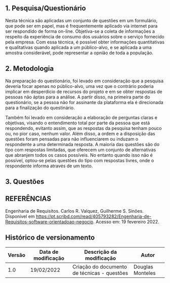 ## 1. Pesquisa/Questionário

Nesta técnica são aplicadas um conjunto de questões em um formulário, que pode ser em papel, mas é frequentemente aplicado via internet para ser respondido de forma on-line. Objetiva-se a coleta de informações a respeito da experiência de consumo dos usuários sobre o serviço fornecido pela empresa. Com essa técnica, é possível obter informações quantitativas e qualitativas quando aplicada a um público-alvo, e se aplicada a uma amostra considerável, pode representar a opnião de toda a população.

## 2. Metodologia

Na preparação do questionário, foi levado em consideração que a pesquisa deveria focar apenas no público-alvo, uma vez que o contrário poderia implicar em desperdício de recursos do projeto e em se obter respostas de pessoas não áptas para a análise. A partir disso, na primeira parte do questionário, se a pessoa não for assinante da plataforma ela é direcionada para a finalização do questinário.

Também foi levado em consideração a elaboração de perguntas claras e objetivas, visando o entendimento total por parte da pessoa que está respondendo, evitanto assim, que as respostas da pesquisa tenham pouco ou, no pior caso, nenhum valor. Além disso, a ordem e a disposição das questões foram pensadas para não influenciarem ou induzam o respondente a uma determinada resposta. A maioria das questões são do tipo com respostas limitadas, que oferecem um conjunto de alternativas que abranjem todos os casos possíveis. No entanto quando isso não é possível, optou-se pelas questões do tipo com respostas livres, onde o respondente informa através de um texto.

## 3. Questões



## REFERÊNCIAS
Engenharia de Requisitos. Carlos R. Valquez, Guilherme S. Sinões. Disponível em <https://pt.scribd.com/read/405793282/Engenharia-de-Requisitos-software-orientadoao-negocio>. Acesso em: 19 fevereiro 2022.

## Histórico de versionamento

|Versão|Data de modificação|Descrição da modificação|Autor|
|-|-|-|-|
|1.0|19/02/2022|Criação do documento de técnicas - questões|Douglas Monteles|